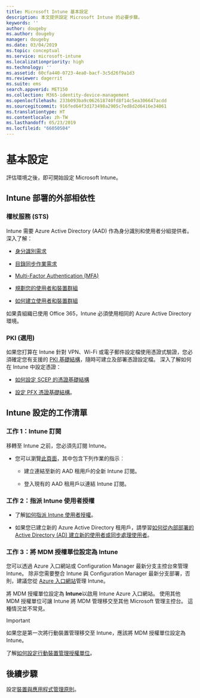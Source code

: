 ```yaml
---
title: Microsoft Intune 基本設定
description: 本文提供設定 Microsoft Intune 的必要步驟。
keywords: ''
author: dougeby
ms.author: dougeby
manager: dougeby
ms.date: 03/04/2019
ms.topic: conceptual
ms.service: microsoft-intune
ms.localizationpriority: high
ms.technology: ''
ms.assetid: 60cfa440-0723-4ea0-bacf-3c5d26f9a1d3
ms.reviewer: dagerrit
ms.suite: ems
search.appverid: MET150
ms.collection: M365-identity-device-management
ms.openlocfilehash: 233b093ba9c062618740fd8f14c5ea306647acdd
ms.sourcegitcommit: 916fed64f3d173498a2905c7ed8d2d6416e34061
ms.translationtype: HT
ms.contentlocale: zh-TW
ms.lasthandoff: 05/23/2019
ms.locfileid: "66050504"
---
```

# <a name="basic-setup"></a>基本設定

評估環境之後，即可開始設定 Microsoft Intune。

## <a name="external-dependencies-for-an-intune-deployment"></a>Intune 部署的外部相依性

### <a name="identity"></a>權杖服務 (STS)

Intune 需要 Azure Active Directory (AAD) 作為身分識別和使用者分組提供者。 深入了解：

-  [身分識別需求](https://docs.microsoft.com/azure/active-directory/active-directory-hybrid-identity-design-considerations-overview#design-considerations-overview)

-   [目錄同步作業需求](https://docs.microsoft.com/azure/active-directory/active-directory-hybrid-identity-design-considerations-directory-sync-requirements)

-   [Multi-Factor Authentication (MFA)](https://docs.microsoft.com/azure/active-directory/authentication/concept-mfa-howitworks)

-   [規劃您的使用者和裝置群組](users-add.md)

-   [如何建立使用者和裝置群組](groups-get-started.md)

如果貴組織已使用 Office 365，Intune 必須使用相同的 Azure Active Directory 環境。

### <a name="pki-optional"></a>PKI (選用)

如果您打算在 Intune 針對 VPN、Wi-Fi 或電子郵件設定檔使用憑證式驗證，您必須確定您有支援的 [PKI 基礎結構](certificates-configure.md)，隨時可建立及部署憑證設定檔。 深入了解如何在 Intune 中設定憑證：

-   [如何設定 SCEP 的憑證基礎結構](/intune/certificates-scep-configure)

-   [設定 PFX 憑證基礎結構](/intune/certficates-pfx-configure)。


## <a name="task-list-for-an-intune-setup"></a>Intune 設定的工作清單

### <a name="task-1-intune-subscription"></a>工作 1：Intune 訂閱

移轉至 Intune 之前，您必須先訂閱 Intune。

-   您可以瀏覽[此頁面](https://admin.microsoft.com/Signup/Signup.aspx?OfferId=40BE278A-DFD1-470a-9EF7-9F2596EA7FF9&dl=INTUNE_A&ali=1#0)，其中包含下列作業的指示︰

    -   建立連結至新的 AAD 租用戶的全新 Intune 訂閱。

    -   登入現有的 AAD 租用戶以連結 Intune 訂閱。

### <a name="task-2-assign-intune-user-licenses"></a>工作 2：指派 Intune 使用者授權

-   了解[如何指派 Intune 使用者授權](licenses-assign.md)。

-   如果您已建立新的 Azure Active Directory 租用戶，請學習[如何從內部部署的 Active Directory (AD) 建立新的使用者或同步處理使用者](https://docs.microsoft.com/azure/active-directory/connect/active-directory-aadconnect)。

### <a name="task-3-set-your-mdm-authority-to-intune"></a>工作 3：將 MDM 授權單位設定為 Intune

您可以透過 Azure 入口網站或 Configuration Manager 最新分支主控台來管理 Intune。 除非您需要整合 Intune 與 Configuration Manager 最新分支部署，否則，建議您從 [Azure 入口網站](https://portal.azure.com)管理 Intune。

將 MDM 授權單位設定為 **Intune**以啟用 Intune Azure 入口網站。 使用其他 MDM 授權單位可讓 Intune 將 MDM 管理移交至其他 Microsoft 管理主控台。 這種情況並不常見。

> [!IMPORTANT]
> 如果您是第一次將行動裝置管理移交至 Intune，應該將 MDM 授權單位設定為 Intune。

了解[如何設定行動裝置管理授權單位](mdm-authority-set.md)。

## <a name="next-step"></a>後續步驟

設定[裝置與應用程式管理原則](migration-guide-configure-policies.md)。
